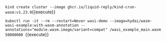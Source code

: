 

`kind create cluster --image ghcr.io/liquid-reply/kind-crun-wasm:v1.23.0`{{execute}}

<!-- // If you get an imagePullError you can download the image via docker and load it to kind.
`docker pull hydai/wasm-wasi-example:with-wasm-annotation && kind load docker-image hydai/wasm-wasi-example:with-wasm-annotation`{{execute}}-->

`kubectl run -it --rm --restart=Never wasi-demo --image=hydai/wasm-wasi-example:with-wasm-annotation --annotations="module.wasm.image/variant=compat" /wasi_example_main.wasm 50000000
`{{execute}}